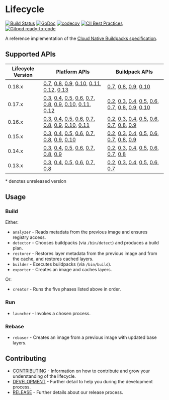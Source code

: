 # Lifecycle

[![Build Status](https://github.com/buildpacks/lifecycle/workflows/build/badge.svg)](https://github.com/buildpacks/lifecycle/actions)
[![GoDoc](https://godoc.org/github.com/buildpacks/lifecycle?status.svg)](https://godoc.org/github.com/buildpacks/lifecycle)
[![codecov](https://codecov.io/gh/buildpacks/lifecycle/branch/main/graph/badge.svg)](https://codecov.io/gh/buildpacks/lifecycle/tree/main)
[![CII Best Practices](https://bestpractices.coreinfrastructure.org/projects/4748/badge)](https://bestpractices.coreinfrastructure.org/projects/4748)
 [![Gitpod ready-to-code](https://img.shields.io/badge/Gitpod-ready--to--code-blue?logo=gitpod)](https://gitpod.io/#https://github.com/buildpacks/lifecycle)

A reference implementation of the [Cloud Native Buildpacks specification](https://github.com/buildpacks/spec).

## Supported APIs
| Lifecycle Version | Platform APIs                                                                                                                                    | Buildpack APIs                                                                                                                 |
|-------------------|--------------------------------------------------------------------------------------------------------------------------------------------------|--------------------------------------------------------------------------------------------------------------------------------|
| 0.18.x            | [0.7][p/0.7], [0.8][p/0.8], [0.9][p/0.9], [0.10][p/0.10], [0.11][p/0.11], [0.12][p/0.12], [0.13][p/0.13]                                                         | [0.7][b/0.7], [0.8][b/0.8], [0.9][b/0.9], [0.10][b/0.10]                                                                       |
| 0.17.x            | [0.3][p/0.3], [0.4][p/0.4], [0.5][p/0.5], [0.6][p/0.6], [0.7][p/0.7], [0.8][p/0.8], [0.9][p/0.9], [0.10][p/0.10], [0.11][p/0.11], [0.12][p/0.12] | [0.2][b/0.2], [0.3][b/0.3], [0.4][b/0.4], [0.5][b/0.5], [0.6][b/0.6], [0.7][b/0.7], [0.8][b/0.8], [0.9][b/0.9], [0.10][b/0.10] |
| 0.16.x            | [0.3][p/0.3], [0.4][p/0.4], [0.5][p/0.5], [0.6][p/0.6], [0.7][p/0.7], [0.8][p/0.8], [0.9][p/0.9], [0.10][p/0.10], [0.11][p/0.11]                 | [0.2][b/0.2], [0.3][b/0.3], [0.4][b/0.4], [0.5][b/0.5], [0.6][b/0.6], [0.7][b/0.7], [0.8][b/0.8], [0.9][b/0.9]                 |
| 0.15.x            | [0.3][p/0.3], [0.4][p/0.4], [0.5][p/0.5], [0.6][p/0.6], [0.7][p/0.7], [0.8][p/0.8], [0.9][p/0.9], [0.10][p/0.10]                                 | [0.2][b/0.2], [0.3][b/0.3], [0.4][b/0.4], [0.5][b/0.5], [0.6][b/0.6], [0.7][b/0.7], [0.8][b/0.8], [0.9][b/0.9]                 |
| 0.14.x            | [0.3][p/0.3], [0.4][p/0.4], [0.5][p/0.5], [0.6][p/0.6], [0.7][p/0.7], [0.8][p/0.8], [0.9][p/0.9]                                                 | [0.2][b/0.2], [0.3][b/0.3], [0.4][b/0.4], [0.5][b/0.5], [0.6][b/0.6], [0.7][b/0.7], [0.8][b/0.8]                               |
| 0.13.x            | [0.3][p/0.3], [0.4][p/0.4], [0.5][p/0.5], [0.6][p/0.6], [0.7][p/0.7], [0.8][p/0.8]                                                               | [0.2][b/0.2], [0.3][b/0.3], [0.4][b/0.4], [0.5][b/0.5], [0.6][b/0.6], [0.7][b/0.7]                                             |

[b/0.2]: https://github.com/buildpacks/spec/blob/buildpack/v0.2/buildpack.md
[b/0.3]: https://github.com/buildpacks/spec/tree/buildpack/v0.3/buildpack.md
[b/0.4]: https://github.com/buildpacks/spec/tree/buildpack/v0.4/buildpack.md
[b/0.5]: https://github.com/buildpacks/spec/tree/buildpack/v0.5/buildpack.md
[b/0.6]: https://github.com/buildpacks/spec/tree/buildpack/v0.6/buildpack.md
[b/0.7]: https://github.com/buildpacks/spec/tree/buildpack/v0.7/buildpack.md
[b/0.8]: https://github.com/buildpacks/spec/tree/buildpack/v0.8/buildpack.md
[b/0.9]: https://github.com/buildpacks/spec/tree/buildpack/v0.9/buildpack.md
[b/0.10]: https://github.com/buildpacks/spec/tree/buildpack/v0.10/buildpack.md
[p/0.2]: https://github.com/buildpacks/spec/blob/platform/v0.2/platform.md
[p/0.3]: https://github.com/buildpacks/spec/blob/platform/v0.3/platform.md
[p/0.4]: https://github.com/buildpacks/spec/blob/platform/v0.4/platform.md
[p/0.5]: https://github.com/buildpacks/spec/blob/platform/v0.5/platform.md
[p/0.6]: https://github.com/buildpacks/spec/blob/platform/v0.6/platform.md
[p/0.7]: https://github.com/buildpacks/spec/blob/platform/v0.7/platform.md
[p/0.8]: https://github.com/buildpacks/spec/blob/platform/v0.8/platform.md
[p/0.9]: https://github.com/buildpacks/spec/blob/platform/v0.9/platform.md
[p/0.10]: https://github.com/buildpacks/spec/blob/platform/v0.10/platform.md
[p/0.11]: https://github.com/buildpacks/spec/blob/platform/v0.11/platform.md
[p/0.12]: https://github.com/buildpacks/spec/blob/platform/v0.12/platform.md
[p/0.13]: https://github.com/buildpacks/spec/blob/platform/v0.13/platform.md

\* denotes unreleased version

## Usage

### Build

Either:
* `analyzer` - Reads metadata from the previous image and ensures registry access.
* `detector` - Chooses buildpacks (via `/bin/detect`) and produces a build plan.
* `restorer` - Restores layer metadata from the previous image and from the cache, and restores cached layers.
* `builder` -  Executes buildpacks (via `/bin/build`).
* `exporter` - Creates an image and caches layers.

Or:
* `creator` - Runs the five phases listed above in order.

### Run

* `launcher` - Invokes a chosen process.

### Rebase

* `rebaser` - Creates an image from a previous image with updated base layers.

## Contributing
- [CONTRIBUTING](CONTRIBUTING.md) - Information on how to contribute and grow your understanding of the lifecycle.
- [DEVELOPMENT](DEVELOPMENT.md) - Further detail to help you during the development process.
- [RELEASE](RELEASE.md) - Further details about our release process.
